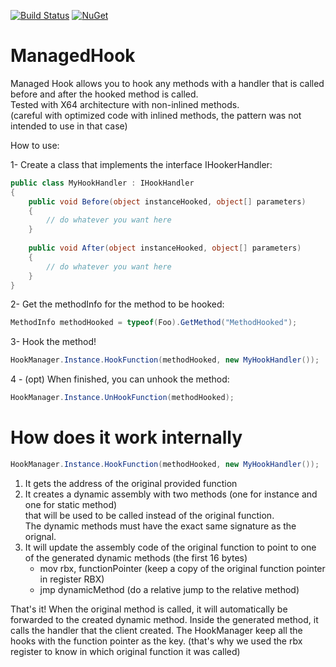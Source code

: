 [![Build Status](https://travis-ci.com/simontardif/managedhook.svg?branch=master)](https://travis-ci.com/simontardif/managedhook)
[![NuGet](https://img.shields.io/nuget/v/ManagedHook.svg)](https://www.nuget.org/packages/ManagedHook)
# ManagedHook
Managed Hook allows you to hook any methods with a handler that is called before and after the hooked method is called. <br>
Tested with X64 architecture with non-inlined methods. <br>
(careful with optimized code with inlined methods, the pattern was not intended to use in that case) <br>

How to use:

1- Create a class that implements the interface IHookerHandler:

```cs
public class MyHookHandler : IHookHandler
{
    public void Before(object instanceHooked, object[] parameters)
    {
        // do whatever you want here
    }
    
    public void After(object instanceHooked, object[] parameters)
    {
        // do whatever you want here
    }
}
```

2- Get the methodInfo for the method to be hooked:
```cs
MethodInfo methodHooked = typeof(Foo).GetMethod("MethodHooked");
```

3- Hook the method!
```cs
HookManager.Instance.HookFunction(methodHooked, new MyHookHandler());
```

4 - (opt) When finished, you can unhook the method:
```cs
HookManager.Instance.UnHookFunction(methodHooked);
```


# How does it work internally

```cs
HookManager.Instance.HookFunction(methodHooked, new MyHookHandler());
```
1. It gets the address of the original provided function <br>
2. It creates a dynamic assembly with two methods (one for instance and one for static method) <br>
   that will be used to be called instead of the original function. <br>
   The dynamic methods must have the exact same signature as the orignal. <br>
3. It will update the assembly code of the original function to point to one of the generated dynamic methods (the first 16 bytes) <br>
   - mov rbx, functionPointer (keep a copy of the original function pointer in register RBX)
   - jmp dynamicMethod (do a relative jump to the relative method)
   
That's it!
When the original method is called, it will automatically be forwarded to the created dynamic method.
Inside the generated method, it calls the handler that the client created.
The HookManager keep all the hooks with the function pointer as the key. 
(that's why we used the rbx register to know in which original function it was called)
